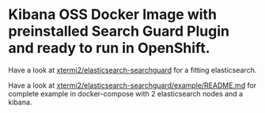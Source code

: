 # Kibana OSS Docker Image with preinstalled Search Guard Plugin and ready to run in OpenShift.

Have a look at [xtermi2/elasticsearch-searchguard](https://github.com/xtermi2/elasticsearch-searchguard) 
for a fitting elasticsearch.

Have a look at [xtermi2/elasticsearch-searchguard/example/README.md](https://github.com/xtermi2/elasticsearch-searchguard/tree/master/example) 
for complete example in docker-compose with 2 elasticsearch nodes and a kibana.